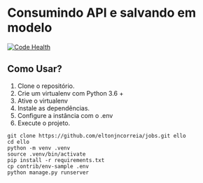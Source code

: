 # Consumindo API e salvando em modelo

[![Code Health](https://landscape.io/github/eltonjncorreia/eventex/master/landscape.svg?style=flat)](https://landscape.io/github/eltonjncorreia/eventex/master)

## Como Usar?

1.  Clone o repositório.
2.  Crie um virtualenv com Python 3.6 +
3.  Ative o virtualenv
4.  Instale as dependências.
5.  Configure a instância com o .env
6.  Execute o projeto.


``` console
git clone https://github.com/eltonjncorreia/jobs.git ello
cd ello
python -m venv .venv
source .venv/bin/activate
pip install -r requirements.txt
cp contrib/env-sample .env
python manage.py runserver

```